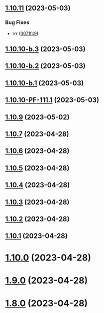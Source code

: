 ## [1.10.11](https://github.com/gridivit/ttt_semver/compare/v1.10.10...v1.10.11) (2023-05-03)


### Bug Fixes

* rrr ([0071fc9](https://github.com/gridivit/ttt_semver/commit/0071fc92ed2cd9bacdc67ec7e4de03e84a873873))

## [1.10.10-b.3](https://github.com/gridivit/ttt_semver/compare/v1.10.10-b.2...v1.10.10-b.3) (2023-05-03)

## [1.10.10-b.2](https://github.com/gridivit/ttt_semver/compare/v1.10.10-b.1...v1.10.10-b.2) (2023-05-03)

## [1.10.10-b.1](https://github.com/gridivit/ttt_semver/compare/v1.10.9...v1.10.10-b.1) (2023-05-03)

## [1.10.10-PF-111.1](https://github.com/gridivit/ttt_semver/compare/v1.10.9...v1.10.10-PF-111.1) (2023-05-03)

## [1.10.9](https://github.com/gridivit/ttt_semver/compare/v1.10.8...v1.10.9) (2023-05-02)

## [1.10.7](https://github.com/gridivit/ttt_semver/compare/v1.10.6...v1.10.7) (2023-04-28)

## [1.10.6](https://github.com/gridivit/ttt_semver/compare/v1.10.5...v1.10.6) (2023-04-28)

## [1.10.5](https://github.com/gridivit/ttt_semver/compare/v1.10.4...v1.10.5) (2023-04-28)

## [1.10.4](https://github.com/gridivit/ttt_semver/compare/v1.10.3...v1.10.4) (2023-04-28)

## [1.10.3](https://github.com/gridivit/ttt_semver/compare/v1.10.2...v1.10.3) (2023-04-28)

## [1.10.2](https://github.com/gridivit/ttt_semver/compare/v1.10.1...v1.10.2) (2023-04-28)

## [1.10.1](https://github.com/gridivit/ttt_semver/compare/v1.10.0...v1.10.1) (2023-04-28)

# [1.10.0](https://github.com/gridivit/ttt_semver/compare/v1.9.0...v1.10.0) (2023-04-28)

# [1.9.0](https://github.com/gridivit/ttt_semver/compare/v1.8.0...v1.9.0) (2023-04-28)

# [1.8.0](https://github.com/gridivit/ttt_semver/compare/v1.7.0...v1.8.0) (2023-04-28)
